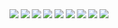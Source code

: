 <img src=https://raw.githubusercontent.com/kristopolous/qr-project/master/series-b/assets/alfred-sisley-meadow.jpg>
<img src=https://raw.githubusercontent.com/kristopolous/qr-project/master/series-b/assets/auguste-renoir-madame-money-and-her-son.jpg>
<img src=https://raw.githubusercontent.com/kristopolous/qr-project/master/series-b/assets/auguste-renoir-picking-flower.jpg>
<img src=https://raw.githubusercontent.com/kristopolous/qr-project/master/series-b/assets/camille-pisarro-orchard-in-bloom.jpg>
<img src=https://raw.githubusercontent.com/kristopolous/qr-project/master/series-b/assets/cariani-a-concert.jpg>
<img src=https://raw.githubusercontent.com/kristopolous/qr-project/master/series-b/assets/georges-seurat-la-grande-jatte.jpg>
<img src=https://raw.githubusercontent.com/kristopolous/qr-project/master/series-b/assets/monet-japanese-footbridge.jpg>
<img src=https://raw.githubusercontent.com/kristopolous/qr-project/master/series-b/assets/readme.md>
<img src=https://raw.githubusercontent.com/kristopolous/qr-project/master/series-b/assets/van-gogh-olive-orchard.jpg>
